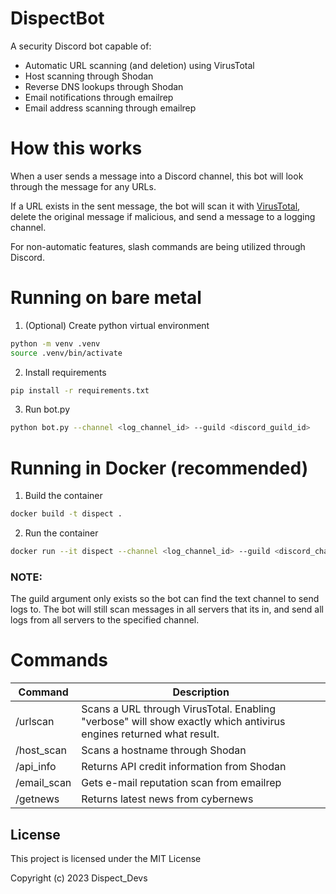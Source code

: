# DispectBot
A security Discord bot capable of:
- Automatic URL scanning (and deletion) using VirusTotal
- Host scanning through Shodan
- Reverse DNS lookups through Shodan
- Email notifications through emailrep
- Email address scanning through emailrep


# How this works
When a user sends a message into a Discord channel, this bot will look through the message for any URLs. 

If a URL exists in the sent message, the bot will scan it with [VirusTotal](https://www.virustotal.com/), delete the original message if malicious, and send a message to a logging channel. 

For non-automatic features, slash commands are being utilized through Discord. 

# Running on bare metal
1. (Optional) Create python virtual environment
```bash
python -m venv .venv
source .venv/bin/activate
```
2. Install requirements
```bash
pip install -r requirements.txt
```
3. Run bot.py
```bash
python bot.py --channel <log_channel_id> --guild <discord_guild_id> 
```

# Running in Docker (recommended)
1. Build the container
```bash
docker build -t dispect .
```
2. Run the container
```bash
docker run --it dispect --channel <log_channel_id> --guild <discord_channel_id>
```

### NOTE:
The guild argument only exists so the bot can find the text channel to send logs to. The bot will still scan messages in all servers that its in, and send all logs from all servers to the specified channel. 

# Commands
| Command | Description |
| --- | ----------- |
| /urlscan | Scans a URL through VirusTotal. Enabling "verbose" will show exactly which antivirus engines returned what result. |
| /host_scan | Scans a hostname through Shodan |
| /api_info | Returns API credit information from Shodan |
| /email_scan | Gets e-mail reputation scan from emailrep |
| /getnews | Returns latest news from cybernews |

## License
This project is licensed under the MIT License

Copyright (c) 2023 Dispect_Devs